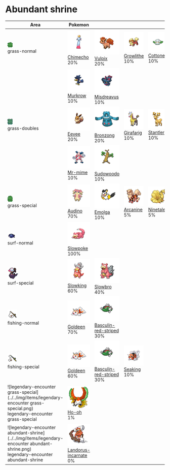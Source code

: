 # Abundant shrine

| Area                                                                                                                                         | Pokemon                                                                                          | &nbsp;                                                                                                | &nbsp;                                                                          | &nbsp;                                                                         | &nbsp;                                                                           | &nbsp;                                                                          |
| -------------------------------------------------------------------------------------------------------------------------------------------- | ------------------------------------------------------------------------------------------------ | ----------------------------------------------------------------------------------------------------- | ------------------------------------------------------------------------------- | ------------------------------------------------------------------------------ | -------------------------------------------------------------------------------- | ------------------------------------------------------------------------------- |
| ![grass-normal](../../img/items/grass-normal.png)<br/>grass-normal<br/>                                                                      | ![chimecho](../../img/pokemon/358.png) <br/>[Chimecho](/pokemon/358) <br/>20%                    | ![vulpix](../../img/pokemon/037.png) <br/>[Vulpix](/pokemon/037) <br/>20%                             | ![growlithe](../../img/pokemon/058.png) <br/>[Growlithe](/pokemon/058) <br/>10% | ![cottonee](../../img/pokemon/546.png) <br/>[Cottonee](/pokemon/546) <br/>10%  | ![petilil](../../img/pokemon/548.png) <br/>[Petilil](/pokemon/548) <br/>10%      | ![bronzor](../../img/pokemon/436.png) <br/>[Bronzor](/pokemon/436) <br/>10%     |
|                                                                                                                                              | ![murkrow](../../img/pokemon/198.png) <br/>[Murkrow](/pokemon/198) <br/>10%                      | ![misdreavus](../../img/pokemon/200.png) <br/>[Misdreavus](/pokemon/200) <br/>10%                     |
| ![grass-doubles](../../img/items/grass-doubles.png)<br/>grass-doubles<br/>                                                                   | ![eevee](../../img/pokemon/133.png) <br/>[Eevee](/pokemon/133) <br/>20%                          | ![bronzong](../../img/pokemon/437.png) <br/>[Bronzong](/pokemon/437) <br/>20%                         | ![girafarig](../../img/pokemon/203.png) <br/>[Girafarig](/pokemon/203) <br/>10% | ![stantler](../../img/pokemon/234.png) <br/>[Stantler](/pokemon/234) <br/>10%  | ![hypno](../../img/pokemon/097.png) <br/>[Hypno](/pokemon/097) <br/>10%          | ![mightyena](../../img/pokemon/262.png) <br/>[Mightyena](/pokemon/262) <br/>10% |
|                                                                                                                                              | ![mr-mime](../../img/pokemon/122.png) <br/>[Mr-mime](/pokemon/122) <br/>10%                      | ![sudowoodo](../../img/pokemon/185.png) <br/>[Sudowoodo](/pokemon/185) <br/>10%                       |
| ![grass-special](../../img/items/grass-special.png)<br/>grass-special<br/>                                                                   | ![audino](../../img/pokemon/531.png) <br/>[Audino](/pokemon/531) <br/>70%                        | ![emolga](../../img/pokemon/587.png) <br/>[Emolga](/pokemon/587) <br/>10%                             | ![arcanine](../../img/pokemon/059.png) <br/>[Arcanine](/pokemon/059) <br/>5%    | ![ninetales](../../img/pokemon/038.png) <br/>[Ninetales](/pokemon/038) <br/>5% | ![whimsicott](../../img/pokemon/547.png) <br/>[Whimsicott](/pokemon/547) <br/>5% | ![lilligant](../../img/pokemon/549.png) <br/>[Lilligant](/pokemon/549) <br/>5%  |
| ![surf-normal](../../img/items/surf-normal.png)<br/>surf-normal<br/>                                                                         | ![slowpoke](../../img/pokemon/079.png) <br/>[Slowpoke](/pokemon/079) <br/>100%                   |
| ![surf-special](../../img/items/surf-special.png)<br/>surf-special<br/>                                                                      | ![slowking](../../img/pokemon/199.png) <br/>[Slowking](/pokemon/199) <br/>60%                    | ![slowbro](../../img/pokemon/080.png) <br/>[Slowbro](/pokemon/080) <br/>40%                           |
| ![fishing-normal](../../img/items/fishing-normal.png)<br/>fishing-normal<br/>                                                                | ![goldeen](../../img/pokemon/118.png) <br/>[Goldeen](/pokemon/118) <br/>70%                      | ![basculin-red-striped](../../img/pokemon/550.png) <br/>[Basculin-red-striped](/pokemon/550) <br/>30% |
| ![fishing-special](../../img/items/fishing-special.png)<br/>fishing-special<br/>                                                             | ![goldeen](../../img/pokemon/118.png) <br/>[Goldeen](/pokemon/118) <br/>60%                      | ![basculin-red-striped](../../img/pokemon/550.png) <br/>[Basculin-red-striped](/pokemon/550) <br/>30% | ![seaking](../../img/pokemon/119.png) <br/>[Seaking](/pokemon/119) <br/>10%     |
| ![legendary-encounter grass-special](../../img/items/legendary-encounter grass-special.png)<br/>legendary-encounter grass-special<br/>       | ![ho-oh](../../img/pokemon/250.png) <br/>[Ho-oh](/pokemon/250) <br/>1%                           |
| ![legendary-encounter abundant-shrine](../../img/items/legendary-encounter abundant-shrine.png)<br/>legendary-encounter abundant-shrine<br/> | ![landorus-incarnate](../../img/pokemon/645.png) <br/>[Landorus-incarnate](/pokemon/645) <br/>0% |